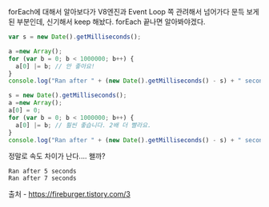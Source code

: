 forEach에 대해서 알아보다가 V8엔진과 Event Loop 쪽 관려해서 넘어가다 문득 보게된 부분인데, 신기해서 keep 해놨다. forEach 끝나면 알아봐야겠다.

``` javascript
var s = new Date().getMilliseconds();

a =new Array();
for (var b = 0; b < 1000000; b++) {
  a[0] |= b; // 안 좋아요!
}
console.log("Ran after " + (new Date().getMilliseconds() - s) + " seconds");

s = new Date().getMilliseconds();
a =new Array();
a[0] = 0;
for (var b = 0; b < 1000000; b++) {
  a[0] |= b; // 훨씬 좋습니다. 2배 더 빨라요.
}
console.log("Ran after " + (new Date().getMilliseconds() - s) + " seconds");
````
  
정말로 속도 차이가 난다.... 왤까?
```
Ran after 5 seconds
Ran after 7 seconds
```


출처 - https://fireburger.tistory.com/3

